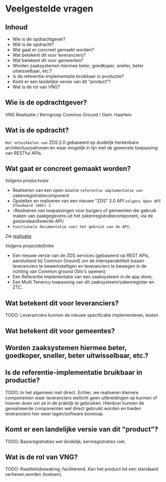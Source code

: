 # Veelgestelde vragen

## Inhoud

* Wie is de opdrachtgever?
* Wat is de opdracht?
* Wat gaat er concreet gemaakt worden?
* Wat betekent dit voor leveranciers?
* Wat betekent dit voor gemeentes?
* Worden zaaksystemen hiermee beter, goedkoper, sneller, beter uitwisselbaar, etc.?
* Is de referentie-implementatie bruikbaar in productie?
* Komt er een landelijke versie van dit "product"?
* Wat is de rol van VNG?


## Wie is de opdrachtgever?

VNG Realisatie / Kerngroep Common Ground / Gem. Haarlem

## Wat is de opdracht?

`Het ontwikkelen van` ZDS 2.0 gebaseerd op duidelijk herkenbare architectuurpatronen en waar mogelijk in lijn met de gewenste toepassing van RESTful APIs.

## Wat gaat er concreet gemaakt worden?

_Volgens productvisie_

* Realiseren van een open source `referentie implementatie van` zakenregistratiecomponent
* Opstellen en realiseren van een nieuwe "ZDS" 2.0 API `volgens Open API STandaard (AOS) 3`
* `(`Realiseren van toepassingen voor burgers of gemeenten die gebruik maken van zaakgegevens uit het zakenregistratiecomponent, via de gestandaardiseerde API`)`
* `Functionele documentatie voor het gebruik van de API.`

Zie [realisatie](https://github.com/VNG-Realisatie/gemma-zaken/blob/master/docs/content/introduction/productvisie.md#realisatie)

_Volgens projectdefinitie_

* Een nieuwe versie van de ZDS services (gebaseerd op REST APIs, aansluitend bij Common Ground) om de
interoperabiliteit tussen leveranciers te bewerkstelligen en leveranciers te bewegen in de richting van Common ground
(Silo's openen);
* Een Referentie implementatie van een zaaksysteem in de app store;
* Een Multi Tenency toepassing van dit zaaksysteem/zakenregister en ZTC.

## Wat betekent dit voor leveranciers?

TODO: Leveranciers kunnen de nieuwe specificatie implementeren, testen

## Wat betekent dit voor gemeentes?


## Worden zaaksystemen hiermee beter, goedkoper, sneller, beter uitwisselbaar, etc.?


## Is de referentie-implementatie bruikbaar in productie?

TODO: In het algemeen niet direct. Echter, we realiseren kleinere componenten waar leveranciers wellicht geen uitbreidingen op kunnen of hoeven doen om ze in de praktijk te gebruiken. Hierdoor kunnen de gerealiseerde componenten wel direct gebruikt worden en bieden leveranciers hier weer lagen/software bovenop.

## Komt er een landelijke versie van dit "product"?

TODO: Basisregistraties wel landelijk, kernregistraties niet.

## Wat is de rol van VNG?

TODO: Kwaliteitsbewaking, faciliterend. Kan het product tot een standaard verheven worden (toetsen).

